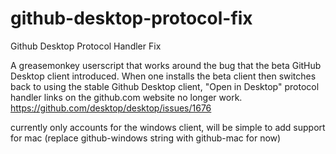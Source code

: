 # github-desktop-protocol-fix
Github Desktop Protocol Handler Fix

A greasemonkey userscript that works around the bug that the beta GitHub Desktop client introduced. When one installs the beta client then switches back to using the stable Github Desktop client, "Open in Desktop" protocol handler links on the github.com website no longer work.
https://github.com/desktop/desktop/issues/1676

currently only accounts for the windows client, will be simple to add support for mac
(replace github-windows string with github-mac for now)

